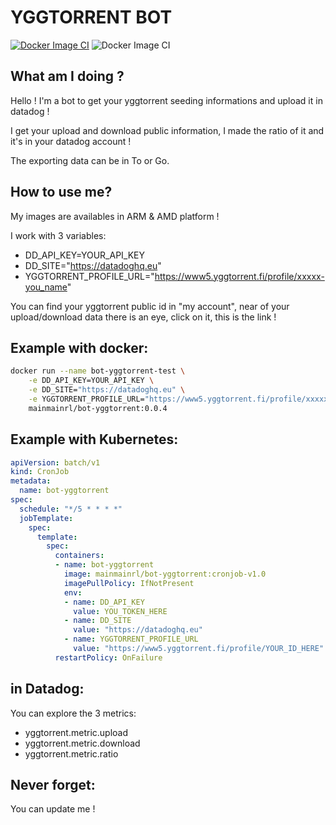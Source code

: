 # YGGTORRENT BOT
[![Docker Image CI](https://github.com/mainmain-rl/bot-ratio-yggtorrent-python/actions/workflows/docker-image.yaml/badge.svg?branch=main)](https://github.com/mainmain-rl/bot-ratio-yggtorrent-python/actions/workflows/docker-image.yaml)
![Docker Image CI](https://img.shields.io/github/license/mainmain-rl/bot-ratio-yggtorrent-python)

## What am I doing ?
Hello ! I'm a bot to get your yggtorrent seeding informations and upload it in datadog !

I get your upload and download public information, I made the ratio of it and it's in your datadog account !

The exporting data can be in To or Go.
## How to use me?
My images are availables in ARM & AMD platform !

I work with 3 variables:
* DD_API_KEY=YOUR_API_KEY
* DD_SITE="https://datadoghq.eu"
* YGGTORRENT_PROFILE_URL="https://www5.yggtorrent.fi/profile/xxxxx-you_name"

You can find your yggtorrent public id in "my account", near of your upload/download data there is an eye, click on it, this is the link !
## Example with docker:

```bash
docker run --name bot-yggtorrent-test \
    -e DD_API_KEY=YOUR_API_KEY \
    -e DD_SITE="https://datadoghq.eu" \
    -e YGGTORRENT_PROFILE_URL="https://www5.yggtorrent.fi/profile/xxxxx-you_name" \
    mainmainrl/bot-yggtorrent:0.0.4
```

## Example with Kubernetes:
```yaml
apiVersion: batch/v1
kind: CronJob
metadata:
  name: bot-yggtorrent
spec:
  schedule: "*/5 * * * *"
  jobTemplate:
    spec:
      template:
        spec:
          containers:
          - name: bot-yggtorrent
            image: mainmainrl/bot-yggtorrent:cronjob-v1.0
            imagePullPolicy: IfNotPresent
            env:
            - name: DD_API_KEY
              value: YOU_TOKEN_HERE
            - name: DD_SITE
              value: "https://datadoghq.eu"
            - name: YGGTORRENT_PROFILE_URL
              value: "https://www5.yggtorrent.fi/profile/YOUR_ID_HERE"
          restartPolicy: OnFailure
```

## in Datadog:

You can explore the 3 metrics:
* yggtorrent.metric.upload
* yggtorrent.metric.download
* yggtorrent.metric.ratio

## Never forget:
You can update me !